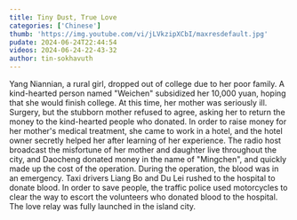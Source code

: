 ```yaml
---
title: Tiny Dust, True Love
categories: ['Chinese']
thumb: 'https://img.youtube.com/vi/jLVkzipXCbI/maxresdefault.jpg'
pudate: 2024-06-24T22:44:54
videos: 2024-06-24-22-43-32
author: tin-sokhavuth
---
```

Yang Niannian, a rural girl, dropped out of college due to her poor family. A kind-hearted person named "Weichen" subsidized her 10,000 yuan, hoping that she would finish college. At this time, her mother was seriously ill. Surgery, but the stubborn mother refused to agree, asking her to return the money to the kind-hearted people who donated. In order to raise money for her mother's medical treatment, she came to work in a hotel, and the hotel owner secretly helped her after learning of her experience. The radio host broadcast the misfortune of her mother and daughter live throughout the city, and Daocheng donated money in the name of "Mingchen", and quickly made up the cost of the operation. During the operation, the blood was in an emergency. Taxi drivers Liang Bo and Du Lei rushed to the hospital to donate blood. In order to save people, the traffic police used motorcycles to clear the way to escort the volunteers who donated blood to the hospital. The love relay was fully launched in the island city.
